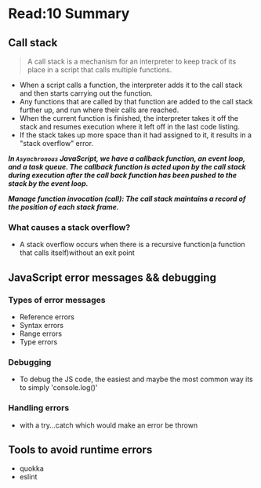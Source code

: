 # Read:10 Summary
## Call stack

> A call stack is a mechanism for an interpreter to keep track of its place in a script that calls multiple functions.

* When a script calls a function, the interpreter adds it to the call stack and then starts carrying out the function.
* Any functions that are called by that function are added to the call stack further up, and run where their calls are reached.
* When the current function is finished, the interpreter takes it off the stack and resumes execution where it left off in the last code listing.
* If the stack takes up more space than it had assigned to it, it results in a "stack overflow" error.

***In `Asynchronous` JavaScript, we have a callback function, an event loop, and a task queue. The callback function is acted upon by the call stack during execution after the call back function has been pushed to the stack by the event loop.***

***Manage function invocation (call): The call stack maintains a record of the position of each stack frame.***

###  What causes a stack overflow?

* A stack overflow occurs when there is a recursive function(a function that calls itself)without an exit point


## JavaScript error messages && debugging
### Types of error messages

* Reference errors
* Syntax errors
* Range errors
* Type errors
### Debugging

* To debug the JS code, the easiest and maybe the most common way its to simply 'console.log()'

### Handling errors
* with a try…catch which would make an error be thrown
## Tools to avoid runtime errors

* quokka
* eslint




